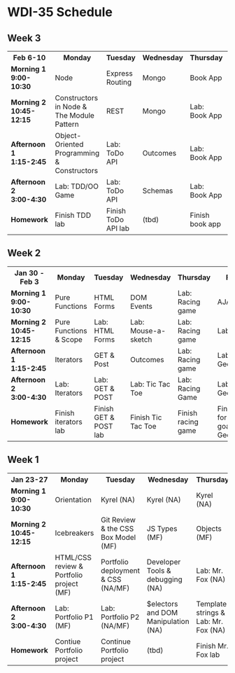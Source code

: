 # WDI-35 Schedule

## Week 3
<table>
  <tr>
    <th>Feb 6-10</th>
    <th>Monday</th>
    <th>Tuesday</th>
    <th>Wednesday</th>
    <th>Thursday</th>
    <th>Friday</th>
  </tr>
  <tr>
    <td><strong>Morning 1<br>9:00-10:30</strong></td>
    <td>
      Node
    </td>
    <td>
      Express Routing
    </td>
    <td>
      Mongo
    </td>
    <td> <!-- Week 3 - Thursday Drill -->
      Book App
    </td>
    <td> <!-- Week 3 - Friday Review -->
      Review
    </td>
  </tr>
  <tr>
    <td><strong>Morning 2<br>10:45-12:15</strong></td>
    <td> <!-- Week 3 - Monday Morning Module -->
      Constructors in Node & The Module Pattern
    </td>
    <td> <!-- Week 3 - Tuesday Morning Module -->
      REST
    </td>
    <td> <!-- Week 3 - Wednesday Morning Module -->
      Mongo
    </td>
    <td> <!-- Week 3 - Thursday Morning Module -->
      Lab: Book App
    </td>
    <td> <!-- Week 3 - Friday Morning Module -->
      Review
    </td>
  </tr>
  <tr>
    <td><strong>Afternoon 1<br>1:15-2:45</strong></td>
    <td> <!-- Week 3 - Monday Afternoon Module -->
      Object-Oriented Programming & Constructors
    </td>
    <td> <!-- Week 3 - Tuesday Afternoon Module -->
      Lab: ToDo API
    </td>
    <td> <!-- Week 3 - Wednesday Afternoon Module -->
      Outcomes
    </td>
    <td> <!-- Week 3 - Thursday Afternoon Module -->
      Lab: Book App
    </td>
    <td> <!-- Week 3 - Friday Afternoon / Weekend Lab -->
      Portfolio P4
    </td>
  </tr>
  <tr>
    <td><strong>Afternoon 2<br>3:00-4:30</strong></td>
    <td> <!-- Week 3 - Monday Afternoon Module -->
      Lab: TDD/OO Game
    </td>
    <td> <!-- Week 3 - Tuesday Afternoon Module -->
      Lab: ToDo API
    </td>
    <td> <!-- Week 3 - Wednesday Afternoon Module -->
      Schemas
    </td>
    <td> <!-- Week 3 - Thursday Afternoon Module -->
      Lab: Book App
    </td>
    <td> <!-- Week 3 - Friday Afternoon / Weekend Lab -->
      Lab: Portfolio P4
    </td>
  </tr>
  <tr>
    <td><strong>Homework</strong></td>
    <td> <!-- Week 3 - Monday Homework -->
      Finish TDD lab
    </td>
    <td> <!-- Week 3 - Tuesday Homework -->
      Finish ToDo API lab
    </td>
    <td> <!-- Week 3 - Wednesday Homework -->
      (tbd)
    </td>
    <td> <!-- Week 3 - Thursday Homework -->
      Finish book app
    </td>
    <td> <!-- Week 3 - Friday -->
      Finish Portfolio P4
    </td>
  </tr>
</table>

## Week 2
<table>
  <tr>
    <th>Jan 30 - Feb 3</th>
    <th>Monday</th>
    <th>Tuesday</th>
    <th>Wednesday</th>
    <th>Thursday</th>
    <th>Friday</th>
  </tr>
  <tr>
    <td><strong>Morning 1<br>9:00-10:30</strong></td>
    <td>
      Pure Functions
    </td>
    <td>
      HTML Forms
    </td>
    <td>
      DOM Events
    </td>
    <td> <!-- Week 2 - Thursday Drill -->
      Lab: Racing game
    </td>
    <td> <!-- Week 2 - Friday Review -->
      AJAX
    </td>
  </tr>
  <tr>
    <td><strong>Morning 2<br>10:45-12:15</strong></td>
    <td> <!-- Week 2 - Monday Morning Module -->
      Pure Functions & Scope
    </td>
    <td> <!-- Week 2 - Tuesday Morning Module -->
      Lab: HTML Forms
    </td>
    <td> <!-- Week 2 - Wednesday Morning Module -->
      Lab: Mouse-a-sketch
    </td>
    <td> <!-- Week 2 - Thursday Morning Module -->
      Lab: Racing game
    </td>
    <td> <!-- Week 2 - Friday Morning Module -->
      Lab: Giphy
    </td>
  </tr>
  <tr>
    <td><strong>Afternoon 1<br>1:15-2:45</strong></td>
    <td> <!-- Week 2 - Monday Afternoon Module -->
      Iterators
    </td>
    <td> <!-- Week 2 - Tuesday Afternoon Module -->
      GET & Post
    </td>
    <td> <!-- Week 2 - Wednesday Afternoon Module -->
      Outcomes
    </td>
    <td> <!-- Week 2 - Thursday Afternoon Module -->
      Lab: Racing game
    </td>
    <td> <!-- Week 2 - Friday Afternoon / Weekend Lab -->
      Lab: GeoQuakes
    </td>
  </tr>
  <tr>
    <td><strong>Afternoon 2<br>3:00-4:30</strong></td>
    <td> <!-- Week 2 - Monday Afternoon Module -->
      Lab: Iterators
      </td>
    <td> <!-- Week 2 - Tuesday Afternoon Module -->
      Lab: GET & POST
    </td>
    <td> <!-- Week 2 - Wednesday Afternoon Module -->
      Lab: Tic Tac Toe
    </td>
    <td> <!-- Week 2 - Thursday Afternoon Module -->
      Lab: Racing Game
    </td>
    <td> <!-- Week 2 - Friday Afternoon / Weekend Lab -->
      Lab: GeoQuakes
    </td>
  </tr>
  <tr>
    <td><strong>Homework</strong></td>
    <td> <!-- Week 2 - Monday Homework -->
      Finish iterators lab
    </td>
    <td> <!-- Week 2 - Tuesday Homework -->
      Finish GET & POST lab
    </td>
    <td> <!-- Week 2 - Wednesday Homework -->
      Finish Tic Tac Toe
    </td>
    <td> <!-- Week 2 - Thursday Homework -->
      Finish racing game
    </td>
    <td> <!-- Week 2 - Friday -->
      Finish/go for stretch goals on GeoQuakes
    </td>
  </tr>
</table>

## Week 1
<table>
  <tr>
    <th>Jan 23-27</th>
    <th>Monday</th>
    <th>Tuesday</th>
    <th>Wednesday</th>
    <th>Thursday</th>
    <th>Friday</th>
  </tr>
  <tr>
    <td><strong>Morning 1<br>9:00-10:30</strong></td>
    <td> <!-- Week 1 - Monday Drill -->
      Orientation
    </td>
    <td> <!-- Week 1 - Tuesday Drill -->
      Kyrel (NA)
    </td>
    <td> <!-- Week 1 - Wednesday Drill -->
      Kyrel (NA)
    </td>
    <td> <!-- Week 1 - Thursday Drill -->
      Kyrel (NA)
    </td>
    <td> <!-- Week 1 - Friday Review -->
      Kyrel/Review (NA)
    </td>
  </tr>
  <tr>
    <td><strong>Morning 2<br>10:45-12:15</strong></td>
    <td> <!-- Week 1 - Monday Morning Module -->
      Icebreakers
    </td>
    <td> <!-- Week 1 - Tuesday Morning Module -->
      Git Review & the CSS Box Model (MF)
    </td>
    <td> <!-- Week 1 - Wednesday Morning Module -->
      JS Types (MF)
    </td>
    <td> <!-- Week 1 - Thursday Morning Module -->
      Objects (MF)
    </td>
    <td> <!-- Week 1 - Friday Morning Module -->
      Bootstrap grid (NA)
    </td>
  </tr>
  <tr>
    <td><strong>Afternoon 1<br>1:15-2:45</strong></td>
    <td> <!-- Week 1 - Monday Afternoon Module -->
      HTML/CSS review & Portfolio project (MF)
    </td>
    <td> <!-- Week 1 - Tuesday Afternoon Module -->
      Portfolio deployment & CSS (NA/MF)
    </td>
    <td> <!-- Week 1 - Wednesday Afternoon Module -->
      Developer Tools & debugging (NA)
    </td>
    <td> <!-- Week 1 - Thursday Afternoon Module -->
      Lab: Mr. Fox (NA)
    </td>
    <td> <!-- Week 1 - Friday Afternoon / Weekend Lab -->
      Portfolio P3 (NA/MF)
    </td>
  </tr>
  <tr>
    <td><strong>Afternoon 2<br>3:00-4:30</strong></td>
    <td> <!-- Week 1 - Monday Afternoon Module -->
      Lab: Portfolio P1 (MF)
    </td>
    <td> <!-- Week 1 - Tuesday Afternoon Module -->
      Lab: Portfolio P2 (NA/MF)
    </td>
    <td> <!-- Week 1 - Wednesday Afternoon Module -->
      $electors and DOM Manipulation (NA)
    </td>
    <td> <!-- Week 1 - Thursday Afternoon Module -->
      Template strings & Lab: Mr. Fox (NA)
    </td>
    <td> <!-- Week 1 - Friday Afternoon / Weekend Lab -->
      Lab: Portfolio P3 (NA/MF)
    </td>
  </tr>
  <tr>
    <td><strong>Homework</strong></td>
    <td> <!-- Week 1 - Monday Homework -->
      Contiue Portfolio project
    </td>
    <td> <!-- Week 1 - Tuesday Homework -->
      Continue Portfolio project
    </td>
    <td> <!-- Week 1 - Wednesday Homework -->
      (tbd)
    </td>
    <td> <!-- Week 1 - Thursday Homework -->
      Finish Mr. Fox lab
    </td>
    <td> <!-- Week 1 - Friday -->
      Portfolio P3
    </td>
  </tr>
</table>
